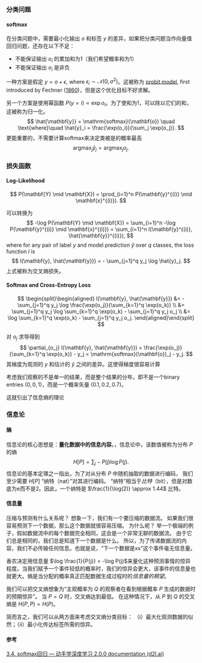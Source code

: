 ### 分类问题

#### softmax

在分类问题中，需要最小化输出 $o$ 和标签 $y$ 的差异，如果把分类问题当作向量值回归问题，还存在以下不足：

- 不能保证输出 $o_i$ 的累加和为1（我们希望概率和为1）
- 不能保证输出 $o_i$ 是非负

一种方案是假定 $y=o+\epsilon$, where $\epsilon_i \sim \mathcal{N}(0, \sigma^2)$。这被称为 [probit model](https://en.wikipedia.org/wiki/Probit_model), first introduced by Fechner ([1860](https://d2l.ai/chapter_references/zreferences.html#id67))，但是这个优化目标不好求解。

另一个方案是使用幂函数 $P(y = i) \propto \exp o_i$。为了使和为1，可以除以它们的和，这被称为归一化。
$$
\hat{\mathbf{y}} = \mathrm{softmax}(\mathbf{o}) \quad \text{where}\quad \hat{y}_i = \frac{\exp(o_i)}{\sum_j \exp(o_j)}.
$$
更能重要的，不需要计算softmax来决定类被是的概率最高
$$
\operatorname*{argmax}_j \hat y_j = \operatorname*{argmax}_j o_j.
$$

### 损失函数

#### Log-Likelihood

$$
P(\mathbf{Y} \mid \mathbf{X}) = \prod_{i=1}^n P(\mathbf{y}^{(i)} \mid \mathbf{x}^{(i)}).
$$

可以转换为
$$
-\log P(\mathbf{Y} \mid \mathbf{X}) = \sum_{i=1}^n -\log P(\mathbf{y}^{(i)} \mid \mathbf{x}^{(i)})
= \sum_{i=1}^n l(\mathbf{y}^{(i)}, \hat{\mathbf{y}}^{(i)}),
$$
where for any pair of label $y$ and model prediction $\hat{y}$ over $q$ classes, the loss function $l$ is
$$
l(\mathbf{y}, \hat{\mathbf{y}}) = - \sum_{j=1}^q y_j \log \hat{y}_j.
$$
上式被称为交叉熵损失。

#### Softmax and Cross-Entropy Loss

$$
\begin{split}\begin{aligned}
l(\mathbf{y}, \hat{\mathbf{y}}) &=  - \sum_{j=1}^q y_j \log \frac{\exp(o_j)}{\sum_{k=1}^q \exp(o_k)} \\
&= \sum_{j=1}^q y_j \log \sum_{k=1}^q \exp(o_k) - \sum_{j=1}^q y_j o_j \\
&= \log \sum_{k=1}^q \exp(o_k) - \sum_{j=1}^q y_j o_j.
\end{aligned}\end{split}
$$

对 $o_j$ 求导得到
$$
\partial_{o_j} l(\mathbf{y}, \hat{\mathbf{y}}) = \frac{\exp(o_j)}{\sum_{k=1}^q \exp(o_k)} - y_j = \mathrm{softmax}(\mathbf{o})_j - y_j.
$$
其梯度为观测的 $y$ 和估计的 $\hat{y}$ 之间的差异。这使得梯度很容易计算

考虑我们观察的不是单一的结果，而是整个结果的分布，即不是一个binary entries $(0,0,1)$，而是一个概率矢量 $(0.1,0.2,0.7)$。

这就引出了信息熵的理论

### 信息论

#### 熵

信息论的核心思想是：**量化数据中的信息内容**。，信息论中，该数值被称为分布 $P$ 的熵
$$
H[P] = \sum_j - P(j) \log P(j).
$$
信息论的基本定理之一指出，为了对从分布 $P$ 中随机抽取的数据进行编码， 我们至少需要 $H[P]$ “纳特（nat）”对其进行编码。 “纳特”相当于*比特*（bit），但是对数底为e而不是2。因此，一个纳特是 $\frac{1}{\log(2)} \approx 1.44$ 比特。

#### 信息量

压缩与预测有什么关系呢？ 想象一下，我们有一个要压缩的数据流。 如果我们很容易预测下一个数据，那么这个数据就很容易压缩。 为什么呢？ 举一个极端的例子，假如数据流中的每个数据完全相同，这会是一个非常无聊的数据流。 由于它们总是相同的，我们总是知道下一个数据是什么。 所以，为了传递数据流的内容，我们不必传输任何信息。也就是说，“下一个数据是xx”这个事件毫无信息量。

香农决定用信息量 $\log \frac{1}{P(j)} = -\log P(j)$来量化这种预测事情的惊异程度。当我们赋予一个事件较低的概率时，我们的惊异会更大，该事件的信息量也就更大。熵是当分配的概率真正匹配数据生成过程时的*信息量的期望*。

 我们可以把交叉熵想象为“主观概率为 $Q$ 的观察者在看到根据概率 $P$ 生成的数据时的预期惊异”。 当 $P=Q$ 时，交叉熵达到最低。 在这种情况下，从 $P$ 到 $Q$ 的交叉熵是 $H(P,P)=H(P)$。

简而言之，我们可以从两方面来考虑交叉熵分类目标： （i）最大化观测数据的似然；（ii）最小化传达标签所需的惊异。

#### 参考

[3.4. softmax回归 — 动手学深度学习 2.0.0 documentation (d2l.ai)](https://zh.d2l.ai/chapter_linear-networks/softmax-regression.html#id10)